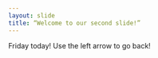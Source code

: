 ```yaml
---
layout: slide
title: “Welcome to our second slide!”
---
```

Friday today!
Use the left arrow to go back!
